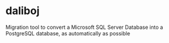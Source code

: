 # daliboj
Migration tool to convert a Microsoft SQL Server Database into a PostgreSQL database, as automatically as possible
